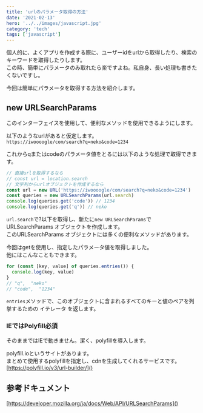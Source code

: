 ```yaml
---
title: 'urlのパラメータ取得の方法'
date: '2021-02-13'
hero: '../../images/javascript.jpg'
category: 'tech'
tags: ['javascript']
---
```


個人的に、よくアプリを作成する際に、ユーザーidをurlから取得したり、検索のキーワードを取得したりします。  
この時、簡単にパラメータのみ取れたら楽ですよね。私自身、長い処理も書きたくないですし。

今回は簡単にパラメータを取得する方法を紹介します。

## new URLSearchParams
このインターフェイスを使用して、便利なメソッドを使用できるようにします。

以下のようなurlがあると仮定します。  
`https://iwoooogle/com/search?q=neko&code=1234`

これからqまたはcodeのパラメータ値をとるには以下のような処理で取得できます。
```js
// 直接urlを取得するなら
// const url = location.search
// 文字列からurlオブジェクトを作成するなら
const url = new URL('https://iwoooogle/com/search?q=neko&code=1234')
const queries = new URLSearchParams(url.search)
console.log(queries.get('code')) // 1234
console.log(queries.get('q')) // neko
```

`url.search`で?以下を取得し、新たに`new URLSearchParams`でURLSearchParams オブジェクトを作成します。  
このURLSearchParams オブジェクトには多くの便利なメソッドがあります。

今回はgetを使用し、指定したパラメータ値を取得しました。  
他にはこんなこともできます。

```js
for (const [key, value] of queries.entries()) {
  console.log(key, value)
}
// "q",  "neko"
// "code",  "1234"
```

`entries`メソッドで、このオブジェクトに含まれるすべてのキーと値のペアを列挙するための イテレータ を返します。

### IEではPolyfill必須
そのままではIEで動きません。潔く、polyfillを導入します。

polyfill.ioというサイトがあります。  
まとめて使用するpolyfillを指定し、cdnを生成してくれるサービスです。  
[https://polyfill.io/v3/url-builder/]()

## 参考ドキュメント
[https://developer.mozilla.org/ja/docs/Web/API/URLSearchParams]()
